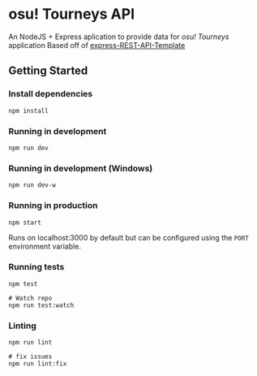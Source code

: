 # osu! Tourneys API

An NodeJS + Express aplication to provide data for _osu! Tourneys_ application
Based off of [express-REST-API-Template](https://github.com/rzgry/Express-REST-API-Templatel)

## Getting Started

### Install dependencies

```
npm install
```

### Running in development

```
npm run dev
```

### Running in development (Windows)
```
npm run dev-w
```

### Running in production

```
npm start
```

Runs on localhost:3000 by default but can be configured using the `PORT` environment variable.

### Running tests

```
npm test

# Watch repo
npm run test:watch
```

### Linting
```
npm run lint

# fix issues
npm run lint:fix
```
